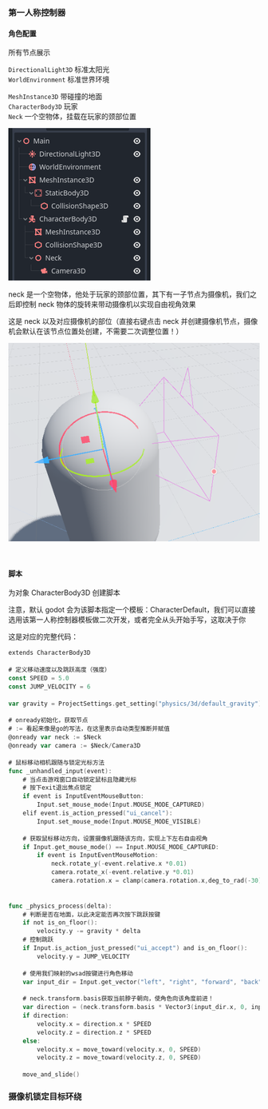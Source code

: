 ### 第一人称控制器

#### 角色配置

所有节点展示

`DirectionalLight3D` 标准太阳光  
`WorldEnvironment` 标准世界环境

`MeshInstance3D` 带碰撞的地面  
`CharacterBody3D` 玩家  
`Neck` 一个空物体，挂载在玩家的颈部位置

![](../images/script/fps/f1.png)

neck 是一个空物体，他处于玩家的颈部位置，其下有一子节点为摄像机，我们之后即控制 neck 物体的旋转来带动摄像机以实现自由视角效果

这是 neck 以及对应摄像机的部位（直接右键点击 neck 并创建摄像机节点，摄像机会默认在该节点位置处创建，不需要二次调整位置！）

![](../images/script/fps/f2.png)

<br>

#### 脚本

为对象 CharacterBody3D 创建脚本

注意，默认 godot 会为该脚本指定一个模板：CharacterDefault，我们可以直接选用该第一人称控制器模板做二次开发，或者完全从头开始手写，这取决于你

这是对应的完整代码：

```go
extends CharacterBody3D

# 定义移动速度以及跳跃高度（强度）
const SPEED = 5.0
const JUMP_VELOCITY = 6

var gravity = ProjectSettings.get_setting("physics/3d/default_gravity")

# onready初始化，获取节点
# := 看起来像是go的写法，在这里表示自动类型推断并赋值
@onready var neck := $Neck
@onready var camera := $Neck/Camera3D

# 鼠标移动相机跟随与锁定光标方法
func _unhandled_input(event):
	# 当点击游戏窗口自动锁定鼠标且隐藏光标
	# 按下exit退出焦点锁定
	if event is InputEventMouseButton:
		Input.set_mouse_mode(Input.MOUSE_MODE_CAPTURED)
	elif event.is_action_pressed("ui_cancel"):
		Input.set_mouse_mode(Input.MOUSE_MODE_VISIBLE)

	# 获取鼠标移动方向，设置摄像机跟随该方向，实现上下左右自由视角
	if Input.get_mouse_mode() == Input.MOUSE_MODE_CAPTURED:
		if event is InputEventMouseMotion:
			neck.rotate_y(-event.relative.x *0.01)
			camera.rotate_x(-event.relative.y *0.01)
			camera.rotation.x = clamp(camera.rotation.x,deg_to_rad(-30),deg_to_rad(60))


func _physics_process(delta):
	# 判断是否在地面，以此决定能否再次按下跳跃按键
	if not is_on_floor():
		velocity.y -= gravity * delta
	# 控制跳跃
	if Input.is_action_just_pressed("ui_accept") and is_on_floor():
		velocity.y = JUMP_VELOCITY

	# 使用我们映射的wsad按键进行角色移动
	var input_dir = Input.get_vector("left", "right", "forward", "back")

	# neck.transform.basis获取当前脖子朝向，使角色向该角度前进！
	var direction = (neck.transform.basis * Vector3(input_dir.x, 0, input_dir.y)).normalized()
	if direction:
		velocity.x = direction.x * SPEED
		velocity.z = direction.z * SPEED
	else:
		velocity.x = move_toward(velocity.x, 0, SPEED)
		velocity.z = move_toward(velocity.z, 0, SPEED)

	move_and_slide()

```

### 摄像机锁定目标环绕
